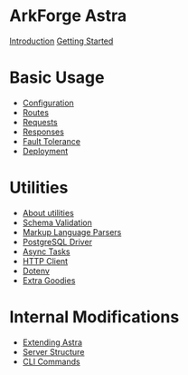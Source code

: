 # ArkForge Astra

[Introduction](./introduction.md)
[Getting Started](./getting_started.md)

# Basic Usage

- [Configuration](./basic_usage/configuration.md)
- [Routes](./basic_usage/routes.md)
- [Requests](./basic_usage/requests.md)
- [Responses](./basic_usage/responses.md)
- [Fault Tolerance](./basic_usage/fault_tolerance.md)
- [Deployment](./basic_usage/deployment.md)

# Utilities

- [About utilities](./utilities/about.md)
- [Schema Validation]()
- [Markup Language Parsers]()
- [PostgreSQL Driver]()
- [Async Tasks]()
- [HTTP Client]()
- [Dotenv]()
- [Extra Goodies]()

# Internal Modifications

- [Extending Astra](./internal_modifications/extending_astra.md)
- [Server Structure]()
- [CLI Commands]()
